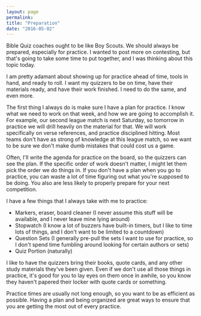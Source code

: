 ```yaml
---
layout: page
permalink: 
title: "Preparation"
date: "2016-05-02"
---
```


Bible Quiz coaches ought to be like Boy Scouts. We should always be prepared, especially for practice. I wanted to post more on contesting, but that's going to take some time to put together, and I was thinking about this topic today.

I am pretty adamant about showing up for practice ahead of time, tools in hand, and ready to roll. I want my quizzers to be on time, have their materials ready, and have their work finished. I need to do the same, and even more.

The first thing I always do is make sure I have a plan for practice. I know what we need to work on that week, and how we are going to accomplish it. For example, our second league match is next Saturday, so tomorrow in practice we will drill heavily on the material for that. We will work specifically on verse references, and practice disciplined hitting. Most teams don't have as strong of knowledge at this league match, so we want to be sure we don't make dumb mistakes that could cost us a game.

Often, I'll write the agenda for practice on the board, so the quizzers can see the plan. If the specific order of work doesn't matter, I might let them pick the order we do things in. If you don't have a plan when you go to practice, you can waste a lot of time figuring out what you're supposed to be doing. You also are less likely to properly prepare for your next competition.

I have a few things that I always take with me to practice:

- Markers, eraser, board cleaner (I never assume this stuff will be available, and I never leave mine lying around)
- Stopwatch (I know a lot of buzzers have built-in timers, but I like to time lots of things, and I don't want to be limited to a countdown)
- Question Sets (I generally pre-pull the sets I want to use for practice, so I don't spend time fumbling around looking for certain authors or sets)
- Quiz Portion (naturally)

I like to have the quizzers bring their books, quote cards, and any other study materials they've been given. Even if we don't use all those things in practice, it's good for you to lay eyes on them once in awhile, so you know they haven't papered their locker with quote cards or something.

Practice times are usually not long enough, so you want to be as efficient as possible. Having a plan and being organized are great ways to ensure that you are getting the most out of every practice.